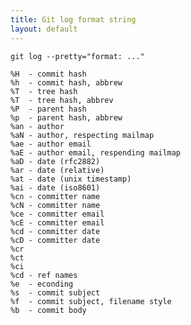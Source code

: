 ```yaml
---
title: Git log format string
layout: default
---
```


    git log --pretty="format: ..."

    %H  - commit hash
    %h  - commit hash, abbrew
    %T  - tree hash
    %T  - tree hash, abbrev
    %P  - parent hash
    %p  - parent hash, abbrew
    %an - author
    %aN - author, respecting mailmap
    %ae - author email
    %aE - author email, respending mailmap
    %aD - date (rfc2882)
    %ar - date (relative)
    %at - date (unix timestamp)
    %ai - date (iso8601)
    %cn - committer name
    %cN - committer name
    %ce - committer email
    %cE - committer email
    %cd - committer date
    %cD - committer date
    %cr
    %ct
    %ci
    %cd - ref names
    %e  - econding
    %s  - commit subject
    %f  - commit subject, filename style
    %b  - commit body
